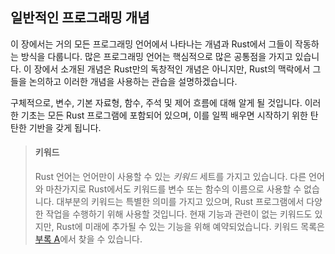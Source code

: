 ## 일반적인 프로그래밍 개념

이 장에서는 거의 모든 프로그래밍 언어에서 나타나는 개념과 Rust에서 그들이 작동하는 방식을 다룹니다. 많은 프로그래밍 언어는 핵심적으로 많은 공통점을 가지고 있습니다. 이 장에서 소개된 개념은 Rust만의 독창적인 개념은 아니지만, Rust의 맥락에서 그들을 논의하고 이러한 개념을 사용하는 관습을 설명하겠습니다.

구체적으로, 변수, 기본 자료형, 함수, 주석 및 제어 흐름에 대해 알게 될 것입니다. 이러한 기초는 모든 Rust 프로그램에 포함되어 있으며, 이를 일찍 배우면 시작하기 위한 탄탄한 기반을 갖게 됩니다.

> #### 키워드
>
> Rust 언어는 언어만이 사용할 수 있는 *키워드* 세트를 가지고 있습니다. 다른 언어와 마찬가지로 Rust에서도 키워드를 변수 또는 함수의 이름으로 사용할 수 없습니다. 대부분의 키워드는 특별한 의미를 가지고 있으며, Rust 프로그램에서 다양한 작업을 수행하기 위해 사용할 것입니다. 현재 기능과 관련이 없는 키워드도 있지만, Rust에 미래에 추가될 수 있는 기능을 위해 예약되었습니다. 키워드 목록은 [부록 A][부록_a]에서 찾을 수 있습니다.

[부록_a]: 부록-01-키워드.md
